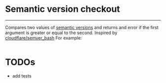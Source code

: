 # Semantic version checkout
---
Compares two values of [semantic versions](http://semver.org/) and returns and error if the first argument is greater or equal to the second. Inspired by [cloudflare/semver_bash](https://github.com/cloudflare/semver_bash)
For example:
```
```

# TODOs
- add tests

